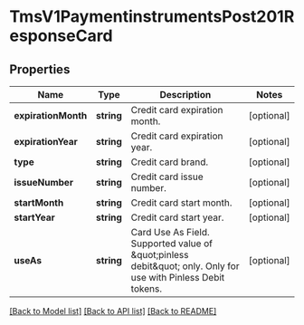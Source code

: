 # TmsV1PaymentinstrumentsPost201ResponseCard

## Properties
Name | Type | Description | Notes
------------ | ------------- | ------------- | -------------
**expirationMonth** | **string** | Credit card expiration month. | [optional] 
**expirationYear** | **string** | Credit card expiration year. | [optional] 
**type** | **string** | Credit card brand. | [optional] 
**issueNumber** | **string** | Credit card issue number. | [optional] 
**startMonth** | **string** | Credit card start month. | [optional] 
**startYear** | **string** | Credit card start year. | [optional] 
**useAs** | **string** | Card Use As Field. Supported value of \&quot;pinless debit\&quot; only. Only for use with Pinless Debit tokens. | [optional] 

[[Back to Model list]](../README.md#documentation-for-models) [[Back to API list]](../README.md#documentation-for-api-endpoints) [[Back to README]](../README.md)


